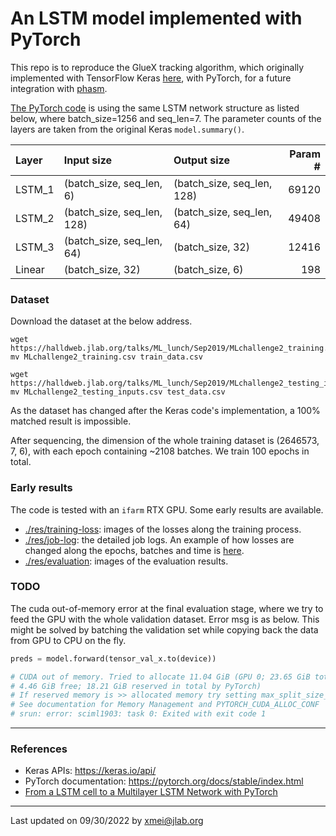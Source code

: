 # An LSTM model implemented with PyTorch

This repo is to reproduce the GlueX tracking algorithm, which originally implemented with
 TensorFlow Keras [here](https://github.com/nathanwbrei/phasm/blob/main/python/2022.05.29_GlueX_tracking_v0.1.ipynb),
 with PyTorch, for a future integration with [phasm](https://github.com/nathanwbrei/phasm).

[The PyTorch code](python/Simplified_LSTM.py) is using the same LSTM network structure as listed below,
 where batch_size=1256 and seq_len=7.
The parameter counts of the layers are taken from the original Keras `model.summary()`.

| Layer   | Input size                 | Output size                  | Param # |
|:--------|:---------------------------|:-----------------------------|--------:|
| LSTM_1  | (batch_size, seq_len, 6)   | (batch_size, seq_len, 128)   |   69120 | 
| LSTM_2  | (batch_size, seq_len, 128) | (batch_size, seq_len, 64)    |   49408 |  
| LSTM_3  | (batch_size, seq_len, 64)  | (batch_size, 32)             |   12416 |
| Linear  | (batch_size, 32)           | (batch_size, 6)              |     198 |



### Dataset
Download the dataset at the below address.

```commandline
wget https://halldweb.jlab.org/talks/ML_lunch/Sep2019/MLchallenge2_training.csv
mv MLchallenge2_training.csv train_data.csv

wget https://halldweb.jlab.org/talks/ML_lunch/Sep2019/MLchallenge2_testing_inputs.csv
mv MLchallenge2_testing_inputs.csv test_data.csv
```
As the dataset has changed after the Keras code's implementation, a 100%
 matched result is impossible.

After sequencing, the dimension of the whole training dataset is (2646573, 7, 6), with
 each epoch containing ~2108 batches. We train 100 epochs in total.

### Early results
The code is tested with an `ifarm` RTX GPU. Some early results are available.
- [./res/training-loss](./res/training-loss): images of the losses along the training process.
- [./res/job-log](./res/job-log): the detailed job logs. An example of
 how losses are changed along the epochs, batches and time is [here](./res/job-log/lstm-full_65238781.log).
- [./res/evaluation](./res/evaluation): images of the evaluation results.

### TODO
The cuda out-of-memory error at the final evaluation stage, where we
 try to feed the GPU with the whole validation dataset. Error msg is
 as below. This might be solved by batching the validation set while
 copying back the data from GPU to CPU on the fly.

```python
preds = model.forward(tensor_val_x.to(device))

# CUDA out of memory. Tried to allocate 11.04 GiB (GPU 0; 23.65 GiB total capacity; 18.20 GiB already allocated;
# 4.46 GiB free; 18.21 GiB reserved in total by PyTorch)
# If reserved memory is >> allocated memory try setting max_split_size_mb to avoid fragmentation.
# See documentation for Memory Management and PYTORCH_CUDA_ALLOC_CONF
# srun: error: sciml1903: task 0: Exited with exit code 1
```

---
### References
- Keras APIs: https://keras.io/api/
- PyTorch documentation: https://pytorch.org/docs/stable/index.html
- [From a LSTM cell to a Multilayer LSTM Network with PyTorch](https://towardsdatascience.com/from-a-lstm-cell-to-a-multilayer-lstm-network-with-pytorch-2899eb5696f3)


---
Last updated on 09/30/2022 by xmei@jlab.org

